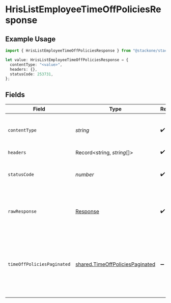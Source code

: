# HrisListEmployeeTimeOffPoliciesResponse

## Example Usage

```typescript
import { HrisListEmployeeTimeOffPoliciesResponse } from "@stackone/stackone-client-ts/sdk/models/operations";

let value: HrisListEmployeeTimeOffPoliciesResponse = {
  contentType: "<value>",
  headers: {},
  statusCode: 253731,
};
```

## Fields

| Field                                                                                     | Type                                                                                      | Required                                                                                  | Description                                                                               |
| ----------------------------------------------------------------------------------------- | ----------------------------------------------------------------------------------------- | ----------------------------------------------------------------------------------------- | ----------------------------------------------------------------------------------------- |
| `contentType`                                                                             | *string*                                                                                  | :heavy_check_mark:                                                                        | HTTP response content type for this operation                                             |
| `headers`                                                                                 | Record<string, *string*[]>                                                                | :heavy_check_mark:                                                                        | N/A                                                                                       |
| `statusCode`                                                                              | *number*                                                                                  | :heavy_check_mark:                                                                        | HTTP response status code for this operation                                              |
| `rawResponse`                                                                             | [Response](https://developer.mozilla.org/en-US/docs/Web/API/Response)                     | :heavy_check_mark:                                                                        | Raw HTTP response; suitable for custom response parsing                                   |
| `timeOffPoliciesPaginated`                                                                | [shared.TimeOffPoliciesPaginated](../../../sdk/models/shared/timeoffpoliciespaginated.md) | :heavy_minus_sign:                                                                        | The time off policies related to the employee with the given identifier were retrieved.   |